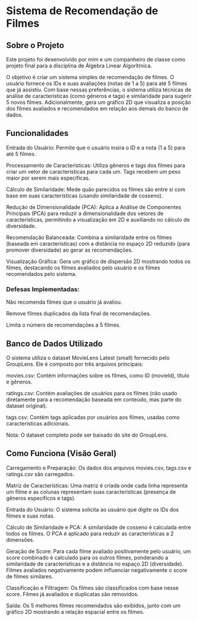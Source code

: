 # Sistema de Recomendação de Filmes

## Sobre o Projeto
Este projeto foi desenvolvido por mim e um companheiro de classe como projeto final para a disciplina de Álgebra Linear Algorítmica.

O objetivo é criar um sistema simples de recomendação de filmes. O usuário fornece os IDs e suas avaliações (notas de 1 a 5) para até 5 filmes que já assistiu. Com base nessas preferências, o sistema utiliza técnicas de análise de características (como gêneros e tags) e similaridade para sugerir 5 novos filmes. Adicionalmente, gera um gráfico 2D que visualiza a posição dos filmes avaliados e recomendados em relação aos demais do banco de dados.





## Funcionalidades
Entrada do Usuário: Permite que o usuário insira o ID e a nota (1 a 5) para até 5 filmes.


Processamento de Características: Utiliza gêneros e tags  dos filmes para criar um vetor de características para cada um. Tags recebem um peso maior por serem mais específicas.



Cálculo de Similaridade: Mede quão parecidos os filmes são entre si com base em suas características (usando similaridade de cosseno).



Redução de Dimensionalidade (PCA): Aplica a Análise de Componentes Principais (PCA) para reduzir a dimensionalidade dos vetores de características, permitindo a visualização em 2D e auxiliando no cálculo de diversidade.



Recomendação Balanceada: Combina a similaridade entre os filmes (baseada em características) com a distância no espaço 2D reduzido (para promover diversidade) ao gerar as recomendações.


Visualização Gráfica: Gera um gráfico de dispersão 2D mostrando todos os filmes, destacando os filmes avaliados pelo usuário e os filmes recomendados pelo sistema.


### Defesas Implementadas:

Não recomenda filmes que o usuário já avaliou.



Remove filmes duplicados da lista final de recomendações.



Limita o número de recomendações a 5 filmes.

## Banco de Dados Utilizado
O sistema utiliza o dataset MovieLens Latest (small) fornecido pelo GroupLens. Ele é composto por três arquivos principais:



movies.csv: Contém informações sobre os filmes, como ID (movieId), título e gêneros.


ratings.csv: Contém avaliações de usuários para os filmes (não usado diretamente para a recomendação baseada em conteúdo, mas parte do dataset original).


tags.csv: Contém tags aplicadas por usuários aos filmes, usadas como características adicionais.

Nota: O dataset completo pode ser baixado do site do GroupLens.

## Como Funciona (Visão Geral)

Carregamento e Preparação: Os dados dos arquivos movies.csv, tags.csv e ratings.csv são carregados.



Matriz de Características: Uma matriz é criada onde cada linha representa um filme e as colunas representam suas características (presença de gêneros específicos e tags).


Entrada do Usuário: O sistema solicita ao usuário que digite os IDs dos filmes e suas notas.


Cálculo de Similaridade e PCA: A similaridade de cosseno é calculada entre todos os filmes. O PCA é aplicado para reduzir as características a 2 dimensões.



Geração de Score: Para cada filme avaliado positivamente pelo usuário, um score combinado é calculado para os outros filmes, ponderando a similaridade de características e a distância no espaço 2D (diversidade). Filmes avaliados negativamente podem influenciar negativamente o score de filmes similares.


Classificação e Filtragem: Os filmes são classificados com base nesse score. Filmes já avaliados e duplicatas são removidos.



Saída: Os 5 melhores filmes recomendados são exibidos, junto com um gráfico 2D mostrando a relação espacial entre os filmes.
